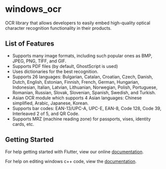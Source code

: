 # windows_ocr

OCR library that allows developers to easily embed high-quality optical character recognition functionality in their products.

## List of Features

* Supports many image formats, including such popular ones as BMP, JPEG, PNG, TIFF, and GIF.
* Supports PDF files (by default, GhostScript is used)
* Uses dictionaries for the best recognition.
* Supports 26 languages: Bulgarian, Catalan, Croatian, Czech, Danish, Dutch, English, Estonian, Finnish, French, German, Hungarian, Indonesian, Italian, Latvian, Lithuanian, Norwegian, Polish, Portuguese, Romanian, Russian, Slovak, Slovenian, Spanish, Swedish, and Turkish.
* Asian OCR module which supports 4 Asian languages: Chinese simplified, Arabic, Japanese, Korean.
* Supports bar codes: EAN-13/UPC-A, UPC-E, EAN-8, Code 128, Code 39, Interleaved 2 of 5, and QR Code.
* Supports MRZ (machine reading zone) for passports, vises, identity cards, etc.


## Getting Started

For help getting started with Flutter, view our online
[documentation](http://flutter.io/).

For help on editing windows c++ code, view the [documentation](https://www.nicomsoft.com).